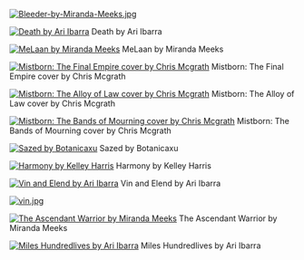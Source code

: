 [![Bleeder-by-Miranda-Meeks.jpg](Bleeder-by-Miranda-Meeks.jpg "Bleeder-by-Miranda-Meeks.jpg")](https://raw.githubusercontent.com/buckmanc/Wallpapers/main/mobile/mistborn/Bleeder-by-Miranda-Meeks.jpg)

[![Death by Ari Ibarra](death_by_ari_ibarra.webp "Death by Ari Ibarra")](https://raw.githubusercontent.com/buckmanc/Wallpapers/main/mobile/mistborn/death_by_ari_ibarra.webp)
Death by Ari Ibarra

[![MeLaan by Miranda Meeks](MeLaan_by_Miranda_Meeks.jpg "MeLaan by Miranda Meeks")](https://raw.githubusercontent.com/buckmanc/Wallpapers/main/mobile/mistborn/MeLaan_by_Miranda_Meeks.jpg)
MeLaan by Miranda Meeks

[![Mistborn: The Final Empire cover by Chris Mcgrath](mistborn_01_by_chris_mcgrath.jpg "Mistborn: The Final Empire cover by Chris Mcgrath")](https://raw.githubusercontent.com/buckmanc/Wallpapers/main/mobile/mistborn/mistborn_01_by_chris_mcgrath.jpg)
Mistborn: The Final Empire cover by Chris Mcgrath

[![Mistborn: The Alloy of Law cover by Chris Mcgrath](mistborn_04_by_chris_mcgrath.jpg "Mistborn: The Alloy of Law cover by Chris Mcgrath")](https://raw.githubusercontent.com/buckmanc/Wallpapers/main/mobile/mistborn/mistborn_04_by_chris_mcgrath.jpg)
Mistborn: The Alloy of Law cover by Chris Mcgrath

[![Mistborn: The Bands of Mourning cover by Chris Mcgrath](mistborn_06_by_chris_mcgrath.jpg "Mistborn: The Bands of Mourning cover by Chris Mcgrath")](https://raw.githubusercontent.com/buckmanc/Wallpapers/main/mobile/mistborn/mistborn_06_by_chris_mcgrath.jpg)
Mistborn: The Bands of Mourning cover by Chris Mcgrath

[![Sazed by Botanicaxu](sazed_by_botanicaxu.jpg "Sazed by Botanicaxu")](https://raw.githubusercontent.com/buckmanc/Wallpapers/main/mobile/mistborn/sazed_by_botanicaxu.jpg)
Sazed by Botanicaxu

[![Harmony by Kelley Harris](Sazed_Harmony_by_Kelley_Harris.jpg "Harmony by Kelley Harris")](https://raw.githubusercontent.com/buckmanc/Wallpapers/main/mobile/mistborn/Sazed_Harmony_by_Kelley_Harris.jpg)
Harmony by Kelley Harris

[![Vin and Elend by Ari Ibarra](vin_and_elend_by_ari_ibarra.jpg "Vin and Elend by Ari Ibarra")](https://raw.githubusercontent.com/buckmanc/Wallpapers/main/mobile/mistborn/vin_and_elend_by_ari_ibarra.jpg)
Vin and Elend by Ari Ibarra

[![vin.jpg](vin.jpg "vin.jpg")](https://raw.githubusercontent.com/buckmanc/Wallpapers/main/mobile/mistborn/vin.jpg)

[![The Ascendant Warrior by Miranda Meeks](Vin_The_Ascendant_Warrior_by_Miranda_Meeks.jpg "The Ascendant Warrior by Miranda Meeks")](https://raw.githubusercontent.com/buckmanc/Wallpapers/main/mobile/mistborn/Vin_The_Ascendant_Warrior_by_Miranda_Meeks.jpg)
The Ascendant Warrior by Miranda Meeks

[![Miles Hundredlives by Ari Ibarra](wax_miles_hundredlives_by_ari_ibarra.jpg "Miles Hundredlives by Ari Ibarra")](https://raw.githubusercontent.com/buckmanc/Wallpapers/main/mobile/mistborn/wax_miles_hundredlives_by_ari_ibarra.jpg)
Miles Hundredlives by Ari Ibarra

